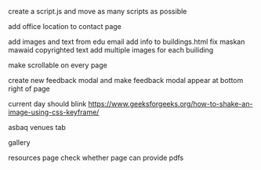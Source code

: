 create a script.js and move as many scripts as possible


add office location to contact page

add images and text from edu email
add info to buildings.html
fix maskan mawaid copyrighted text
add multiple images for each builiding

make scrollable on every page

create new feedback modal and
make feedback modal appear at bottom right of page






current day should blink https://www.geeksforgeeks.org/how-to-shake-an-image-using-css-keyframe/

asbaq venues tab

gallery








resources page
check whether page can provide pdfs